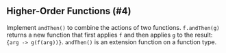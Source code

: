 ## Higher-Order Functions (#4)

Implement `andThen()` to combine the actions of two functions. `f.andThen(g)`
returns a new function that first applies `f` and then applies `g` to the
result: `{arg -> g(f(arg))}`. `andThen()` is an extension function on a
function type.